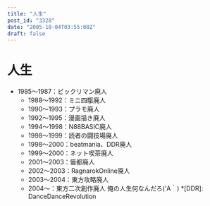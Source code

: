 ```yaml
---
title: "人生"
post_id: "3328"
date: "2005-10-04T03:55:00Z"
draft: false
---
```


# 人生

* 1985～1987：ビックリマン廃人
  * 1988～1992：ミニ四駆廃人
  * 1990～1993：プラモ廃人
  * 1992～1995：漫画描き廃人
  * 1994～1998：N88BASIC廃人
  * 1998～1999：読者の闘技場廃人
  * 1998～2000：beatmania、DDR廃人
  * 1999～2000：ネット喫茶廃人
  * 2001～2003：蜃都廃人
  * 2002～2003：RagnarokOnline廃人
  * 2003～2004：東方攻略廃人
  * 2004～：東方二次創作廃人
俺の人生何なんだろ('A｀)
  *[DDR]: DanceDanceRevolution
